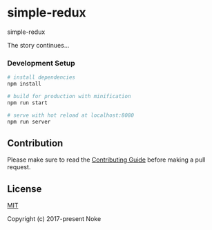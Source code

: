 # simple-redux
simple-redux

The story continues...

### Development Setup

``` bash
# install dependencies
npm install

# build for production with minification
npm run start

# serve with hot reload at localhost:8080
npm run server

```
## Contribution
Please make sure to read the [Contributing Guide](https://github.com/vuejs/vue/blob/dev/.github/CONTRIBUTING.md) before making a pull request.

## License

[MIT](http://opensource.org/licenses/MIT)

Copyright (c) 2017-present Noke
